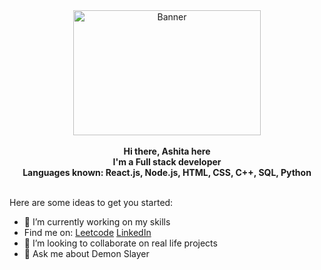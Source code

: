<div align="center">
  <img 
       src="https://media.tenor.com/qcZg6NEi72wAAAAC/money-ohara-mari.gif" 
       alt="Banner" 
       width="300"
       height="200"
       style="margin: 0 auto"/>
</div>
<br/>
<div align="center"><strong>Hi there, Ashita here</strong></div>
<div align="center"><strong>I'm a Full stack developer</strong></div>
<div align="center"><strong>Languages known: React.js, Node.js, HTML, CSS, C++, SQL, Python</strong></div>

 <br />

Here are some ideas to get you started:

- 🔭 I’m currently working on my skills
- Find me on: [Leetcode](https://leetcode.com/ashiita__/) [LinkedIn](https://www.linkedin.com/in/ashita-nihore-3ab217210/)
- 👯 I’m looking to collaborate on real life projects
- 💬 Ask me about Demon Slayer


